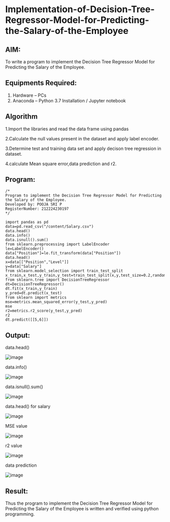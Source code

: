 # Implementation-of-Decision-Tree-Regressor-Model-for-Predicting-the-Salary-of-the-Employee

## AIM:
To write a program to implement the Decision Tree Regressor Model for Predicting the Salary of the Employee.

## Equipments Required:
1. Hardware – PCs
2. Anaconda – Python 3.7 Installation / Jupyter notebook

## Algorithm
1.Import the libraries and read the data frame using pandas

2.Calculate the null values present in the dataset and apply label encoder.

3.Determine test and training data set and apply decison tree regression in dataset.

4.calculate Mean square error,data prediction and r2.

## Program:
```
/*
Program to implement the Decision Tree Regressor Model for Predicting the Salary of the Employee.
Developed by: POOJA SRI P
RegisterNumber: 212224230197
*/

import pandas as pd
data=pd.read_csv("/content/Salary.csv")
data.head()
data.info()
data.isnull().sum()
from sklearn.preprocessing import LabelEncoder
le=LabelEncoder()
data["Position"]=le.fit_transform(data["Position"])
data.head()
x=data[["Position","Level"]]
y=data["Salary"]
from sklearn.model_selection import train_test_split
x_train,x_test,y_train,y_test=train_test_split(x,y,test_size=0.2,random_state=2)
from sklearn.tree import DecisionTreeRegressor
dt=DecisionTreeRegressor()
dt.fit(x_train,y_train)
y_pred=dt.predict(x_test)
from sklearn import metrics
mse=metrics.mean_squared_error(y_test,y_pred)
mse
r2=metrics.r2_score(y_test,y_pred)
r2
dt.predict([[5,6]])
```

## Output:
data.head()

![image](https://github.com/user-attachments/assets/d62e6005-beae-4418-96af-6a9cf64acf7c)

data.info()

![image](https://github.com/user-attachments/assets/3f7372a2-2b9c-4b2c-84fd-ab99ab200c66)

data.isnull().sum()

![image](https://github.com/user-attachments/assets/c5206f93-13ef-4a45-91f4-d1c1518623c0)

data.head() for salary

![image](https://github.com/user-attachments/assets/58955dc2-b719-47a6-b2ce-1f3df4dccec5)

MSE value

![image](https://github.com/user-attachments/assets/3965091e-8d61-4222-b350-ff925ad51ef2)


r2 value

![image](https://github.com/user-attachments/assets/3f5d3276-815c-421c-b65c-9a70fc84f646)

data prediction

![image](https://github.com/user-attachments/assets/6fd3424c-7c9d-468f-9e65-604aa30a94ce)


## Result:
Thus the program to implement the Decision Tree Regressor Model for Predicting the Salary of the Employee is written and verified using python programming.
